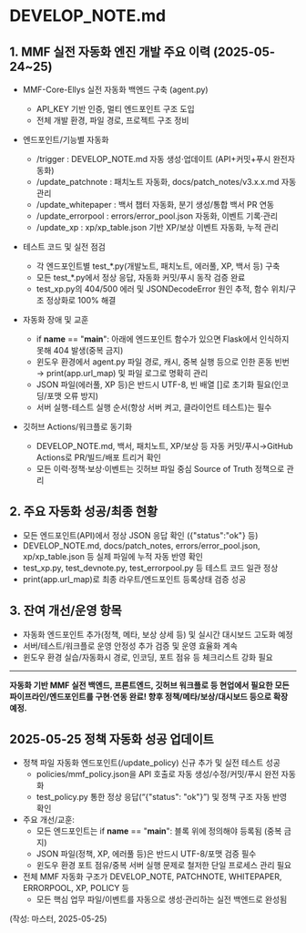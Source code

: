 
# DEVELOP_NOTE.md

## 1. MMF 실전 자동화 엔진 개발 주요 이력 (2025-05-24~25)

- MMF-Core-Ellys 실전 자동화 백엔드 구축 (agent.py)
  - API_KEY 기반 인증, 멀티 엔드포인트 구조 도입
  - 전체 개발 환경, 파일 경로, 프로젝트 구조 정비

- 엔드포인트/기능별 자동화
  - /trigger : DEVELOP_NOTE.md 자동 생성·업데이트 (API+커밋+푸시 완전자동화)
  - /update_patchnote : 패치노트 자동화, docs/patch_notes/v3.x.x.md 자동 관리
  - /update_whitepaper : 백서 챕터 자동화, 분기 생성/통합 백서 PR 연동
  - /update_errorpool : errors/error_pool.json 자동화, 이벤트 기록·관리
  - /update_xp : xp/xp_table.json 기반 XP/보상 이벤트 자동화, 누적 관리

- 테스트 코드 및 실전 점검
  - 각 엔드포인트별 test_*.py(개발노트, 패치노트, 에러풀, XP, 백서 등) 구축
  - 모든 test_*.py에서 정상 응답, 자동화 커밋/푸시 동작 검증 완료
  - test_xp.py의 404/500 에러 및 JSONDecodeError 원인 추적, 함수 위치/구조 정상화로 100% 해결

- 자동화 장애 및 교훈
  - if __name__ == "__main__": 아래에 엔드포인트 함수가 있으면 Flask에서 인식하지 못해 404 발생(중복 금지)
  - 윈도우 환경에서 agent.py 파일 경로, 캐시, 중복 실행 등으로 인한 혼동 빈번 → print(app.url_map) 및 파일 로그로 명확히 관리
  - JSON 파일(에러풀, XP 등)은 반드시 UTF-8, 빈 배열 []로 초기화 필요(인코딩/포맷 오류 방지)
  - 서버 실행-테스트 실행 순서(항상 서버 켜고, 클라이언트 테스트)는 필수

- 깃허브 Actions/워크플로 동기화
  - DEVELOP_NOTE.md, 백서, 패치노트, XP/보상 등 자동 커밋/푸시→GitHub Actions로 PR/빌드/배포 트리거 확인
  - 모든 이력·정책·보상·이벤트는 깃허브 파일 중심 Source of Truth 정책으로 관리

## 2. 주요 자동화 성공/최종 현황

- 모든 엔드포인트(API)에서 정상 JSON 응답 확인 ({"status":"ok"} 등)
- DEVELOP_NOTE.md, docs/patch_notes, errors/error_pool.json, xp/xp_table.json 등 실제 파일에 누적 자동 반영 확인
- test_xp.py, test_devnote.py, test_errorpool.py 등 테스트 코드 일관 정상
- print(app.url_map)로 최종 라우트/엔드포인트 등록상태 검증 성공

## 3. 잔여 개선/운영 항목

- 자동화 엔드포인트 추가(정책, 메타, 보상 상세 등) 및 실시간 대시보드 고도화 예정
- 서버/테스트/워크플로 운영 안정성 추가 검증 및 운영 효율화 계속
- 윈도우 환경 실습/자동화시 경로, 인코딩, 포트 점유 등 체크리스트 강화 필요

---

**자동화 기반 MMF 실전 백엔드, 프론트엔드, 깃허브 워크플로 등
현업에서 필요한 모든 파이프라인/엔드포인트를 구현·연동 완료!
향후 정책/메타/보상/대시보드 등으로 확장 예정.**

## 2025-05-25 정책 자동화 성공 업데이트

- 정책 파일 자동화 엔드포인트(/update_policy) 신규 추가 및 실전 테스트 성공
  - policies/mmf_policy.json을 API 호출로 자동 생성/수정/커밋/푸시 완전 자동화
  - test_policy.py 통한 정상 응답(“{"status": "ok"}”) 및 정책 구조 자동 반영 확인
- 주요 개선/교훈:
  - 모든 엔드포인트는 if __name__ == "__main__": 블록 위에 정의해야 등록됨 (중복 금지)
  - JSON 파일(정책, XP, 에러풀 등)은 반드시 UTF-8/포맷 검증 필수
  - 윈도우 환경 포트 점유/중복 서버 실행 문제로 철저한 단일 프로세스 관리 필요
- 전체 MMF 자동화 구조가 DEVELOP_NOTE, PATCHNOTE, WHITEPAPER, ERRORPOOL, XP, POLICY 등
  - 모든 핵심 업무 파일/이벤트를 자동으로 생성·관리하는 실전 백엔드로 완성됨


(작성: 마스터, 2025-05-25)

